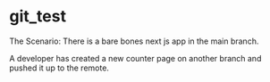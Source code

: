 # git_test

The Scenario:
There is a bare bones next js app in the main branch.

A developer has created a new counter page on another branch and pushed it up to the remote.